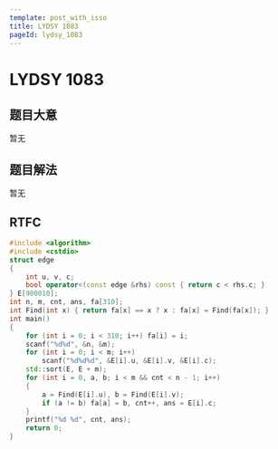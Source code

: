 ```yaml
---
template: post_with_isso
title: LYDSY 1083
pageId: lydsy_1083
---
```


# LYDSY 1083
<span id="poem"></span><script>$(function(){$.ajax('/api/poem?rnd='+Date.now()+Math.random()).done(function(data){$('#poem').text(data);});});</script>
## 题目大意
暂无

## 题目解法
暂无

## RTFC

```cpp
#include <algorithm>
#include <cstdio>
struct edge
{
    int u, v, c;
    bool operator<(const edge &rhs) const { return c < rhs.c; }
} E[900010];
int n, m, cnt, ans, fa[310];
int Find(int x) { return fa[x] == x ? x : fa[x] = Find(fa[x]); }
int main()
{
    for (int i = 0; i < 310; i++) fa[i] = i;
    scanf("%d%d", &n, &m);
    for (int i = 0; i < m; i++)
        scanf("%d%d%d", &E[i].u, &E[i].v, &E[i].c);
    std::sort(E, E + m);
    for (int i = 0, a, b; i < m && cnt < n - 1; i++)
    {
        a = Find(E[i].u), b = Find(E[i].v);
        if (a != b) fa[a] = b, cnt++, ans = E[i].c;
    }
    printf("%d %d", cnt, ans);
    return 0;
}
```
<div id="__comment"></div>
